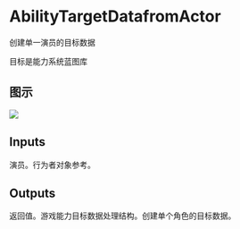 # AbilityTargetDatafromActor

创建单一演员的目标数据

目标是能力系统蓝图库

## 图示

![]($-20221218-17323985.png)

## Inputs

演员。行为者对象参考。 

## Outputs

返回值。游戏能力目标数据处理结构。创建单个角色的目标数据。
